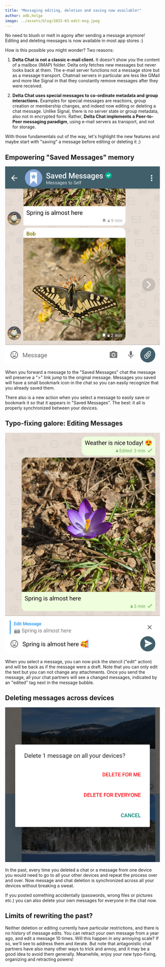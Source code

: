 ```yaml
---
title: "Messaging editing, deletion and saving now available!"
author: adb,holga
image: ../assets/blog/2025-03-edit-msg.jpeg
---
```


No need to blush or melt in agony after sending a message anymore!
Editing and deleting messages is now available in most app stores :) 

How is this possible you might wonder?  Two reasons: 

1. **Delta Chat is not a classic e-mail client.**
   It doesn't show you the content of a mailbox (IMAP) folder. 
   Delta only fetches new messages but never looks back at them. 
   The e-mail server functions not a message store but as a message transport. 
   Chatmail servers in particular are less like GMail and more like Signal 
   in that they constantly remove messages after they were received. 

2. **Delta Chat uses special messages to co-ordinate metadata and group interactions.**
   Examples for special messages are reactions, group creation or membership changes, 
   and indeed now editing or deleting a chat message. 
   Unlike Signal, there is no server state or group metadata,
   also not in encrypted form. 
   Rather, **Delta Chat implements a Peer-to-Peer messaging paradigm**, 
   using e-mail servers as transport, and not for storage. 

With those fundamentals out of the way, let's highlight the new features
and maybe start with "saving" a message before editing or deleting it ;) 


## Empowering "Saved Messages" memory 

![screenshot showing the new Saved Messages chat feature](../assets/blog/2025-03-saved-msgs-v2.jpeg)

When you forward a message to the "Saved Messages" chat
the message will preserve a ">" link jump to the original message.
Messages you saved will have a small bookmark icon in the chat 
so you can easily recognize that you already saved them.

There also is a new action when you select a message 
to easily save or bookmark it so that it appears in "Saved Messages". 
The best: it all is properly synchronized between your devices. 

## Typo-fixing galore: Editing Messages

![screenshot showing the new edit message feature](../assets/blog/2025-03-edit-msg.jpeg)

When you select a message, you can now pick the stencil ("edit" action)
and will be back as if the message were a draft. 
Note that you can only edit the text but you can not change any attachments. 
Once you send the message, all your chat partners will see a changed messages,
indicated by an "edited" tag next in the message bubble. 

## Deleting messages across devices 

![screenshot showing the new "delete for everyone" feature](../assets/blog/2025-03-delete-msg-for-all.jpeg)

In the past, every time you deleted a chat or a message from one device 
you would need to go to all your other devices and repeat the process over and over.
Now message and chat deletion is synchronized across all your devices without breaking a sweat.

If you posted something accidentally (passwords, wrong files or pictures etc.) 
you can also delete your own messages for everyone in the chat now. 

## Limits of rewriting the past? 

Neither deletion or editing currently have particular restrictions,
and there is no history of message edits. 
You can retract your own message from a year ago,
and edit a message 10 times. 
Will this happen in any annoying scale? 
If so, we'll see to address them and iterate. 
But note that antagonistic chat partners have also many other ways 
to trick and annoy, and it may be a good idea to avoid them generally.
Meanwhile, enjoy your new typo-fixing, organizing and retracting powers!
